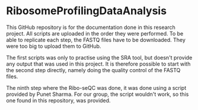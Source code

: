 # RibosomeProfilingDataAnalysis
This GitHub repository is for the documentation done in this research project. All scripts are uploaded in the order they were performed. To be able to replicate each step, the FASTQ files have to be downloaded. They were too big to upload them to GitHub.

The first scripts was only to practise using the SRA tool, but doesn't provide any output that was used in this project. It is therefore possible to start with the second step directly, namely doing the quality control of the FASTQ files.

The ninth step where the Ribo-seQC was done, it was done using a script provided by Punet Sharma. For our group, the script wouldn't work, so this one found in this repository, was provided.
